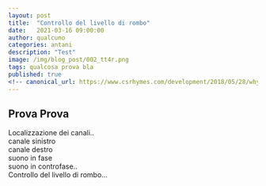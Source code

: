 ```yaml
---
layout: post
title:  "Controllo del livello di rombo"
date:   2021-03-16 09:00:00
author: qualcuno
categories: antani
description: "Test"
image: /img/blog_post/002_tt4r.png
tags: qualcosa prova bla
published: true
<!-- canonical_url: https://www.csrhymes.com/development/2018/05/28/why-use-a-static-site-generator.html -->
---
```

## Prova Prova
Localizzazione dei canali..  
canale sinistro  
canale destro  
suono in fase  
suono in controfase..  
Controllo del livello di rombo...  
